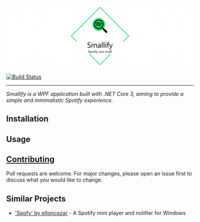 ![Smallify](./docs/.assets/project-title.png)

[![Build Status](https://nick-smirnoff.visualstudio.com/smallify/_apis/build/status/build/smallify-CI?branchName=master)](https://nick-smirnoff.visualstudio.com/smallify/_build/latest?definitionId=13?branchName=master)

---

_Smallify is a WPF application built with .NET Core 3, aiming to provide a simple and minimalistic Spotify experience._

## Installation

## Usage

## [Contributing](docs/CONTRIBUTING.md)

Pull requests are welcome. For major changes, please open an issue first to discuss what you would like to change.

## Similar Projects

- ['Spofy' by eltoncezar](https://github.com/eltoncezar/Spofy) - A Spotify mini player and notifier for Windows
